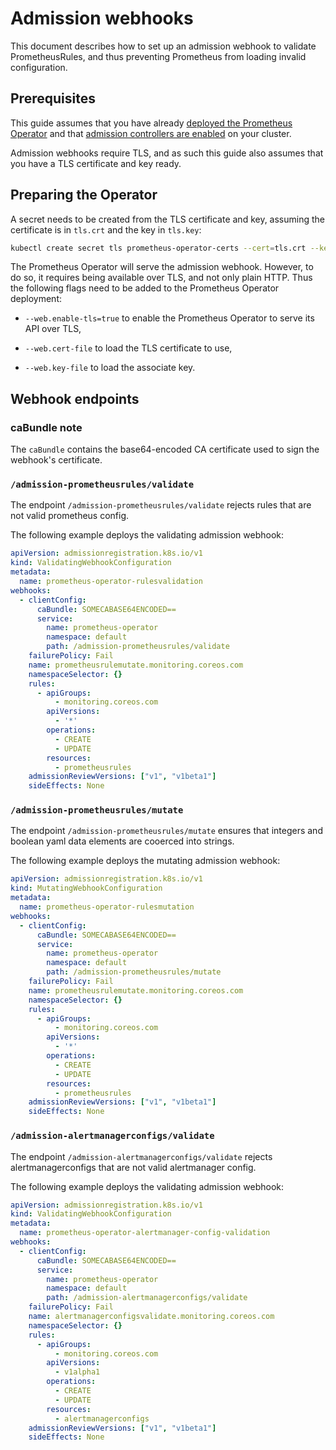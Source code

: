 # Admission webhooks

This document describes how to set up an admission webhook to validate
PrometheusRules, and thus preventing Prometheus from loading invalid
configuration.

## Prerequisites

This guide assumes that you have already [deployed the Prometheus
Operator](getting-started.md) and that [admission
controllers are
enabled](https://kubernetes.io/docs/reference/access-authn-authz/admission-controllers/#how-do-i-turn-on-an-admission-controller)
on your cluster.

Admission webhooks require TLS, and as such this guide also assumes that you
have a TLS certificate and key ready.

## Preparing the Operator

A secret needs to be created from the TLS certificate and key, assuming the
certificate is in `tls.crt` and the key in `tls.key`:

```bash
kubectl create secret tls prometheus-operator-certs --cert=tls.crt --key=tls.key
```

The Prometheus Operator will serve the admission webhook. However, to do so, it
requires being available over TLS, and not only plain HTTP. Thus the following
flags need to be added to the Prometheus Operator deployment:

* `--web.enable-tls=true` to enable the Prometheus Operator to serve its API
  over TLS,

* `--web.cert-file` to load the TLS certificate to use,

* `--web.key-file` to load the associate key.

## Webhook endpoints

### caBundle note

The `caBundle` contains the base64-encoded CA certificate used to sign the
webhook's certificate.

### `/admission-prometheusrules/validate`

The endpoint `/admission-prometheusrules/validate` rejects rules that are not valid prometheus config.

The following example deploys the validating admission webhook:

```yaml
apiVersion: admissionregistration.k8s.io/v1
kind: ValidatingWebhookConfiguration
metadata:
  name: prometheus-operator-rulesvalidation
webhooks:
  - clientConfig:
      caBundle: SOMECABASE64ENCODED==
      service:
        name: prometheus-operator
        namespace: default
        path: /admission-prometheusrules/validate
    failurePolicy: Fail
    name: prometheusrulemutate.monitoring.coreos.com
    namespaceSelector: {}
    rules:
      - apiGroups:
          - monitoring.coreos.com
        apiVersions:
          - '*'
        operations:
          - CREATE
          - UPDATE
        resources:
          - prometheusrules
    admissionReviewVersions: ["v1", "v1beta1"]
    sideEffects: None
```

### `/admission-prometheusrules/mutate`

The endpoint `/admission-prometheusrules/mutate` ensures that integers and boolean yaml data elements are cooerced into strings.

The following example deploys the mutating admission webhook:

```yaml
apiVersion: admissionregistration.k8s.io/v1
kind: MutatingWebhookConfiguration
metadata:
  name: prometheus-operator-rulesmutation
webhooks:
  - clientConfig:
      caBundle: SOMECABASE64ENCODED==
      service:
        name: prometheus-operator
        namespace: default
        path: /admission-prometheusrules/mutate
    failurePolicy: Fail
    name: prometheusrulemutate.monitoring.coreos.com
    namespaceSelector: {}
    rules:
      - apiGroups:
          - monitoring.coreos.com
        apiVersions:
          - '*'
        operations:
          - CREATE
          - UPDATE
        resources:
          - prometheusrules
    admissionReviewVersions: ["v1", "v1beta1"]
    sideEffects: None
```

### `/admission-alertmanagerconfigs/validate`

The endpoint `/admission-alertmanagerconfigs/validate` rejects alertmanagerconfigs that are not valid alertmanager config.

The following example deploys the validating admission webhook:

```yaml
apiVersion: admissionregistration.k8s.io/v1
kind: ValidatingWebhookConfiguration
metadata:
  name: prometheus-operator-alertmanager-config-validation
webhooks:
  - clientConfig:
      caBundle: SOMECABASE64ENCODED==
      service:
        name: prometheus-operator
        namespace: default
        path: /admission-alertmanagerconfigs/validate
    failurePolicy: Fail
    name: alertmanagerconfigsvalidate.monitoring.coreos.com
    namespaceSelector: {}
    rules:
      - apiGroups:
          - monitoring.coreos.com
        apiVersions:
          - v1alpha1
        operations:
          - CREATE
          - UPDATE
        resources:
          - alertmanagerconfigs
    admissionReviewVersions: ["v1", "v1beta1"]
    sideEffects: None
```
